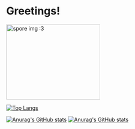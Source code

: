 <h1>Greetings!</h1>
<img src="https://user-images.githubusercontent.com/37965278/138566437-4b1127f9-95dc-4aa8-8a98-88baf4c11ef4.png" alt="spore img :3" height="200" width="250"/> 
 
[![Top Langs](https://github-readme-stats.vercel.app/api/top-langs/?username=kodenart&theme=gruvbox_light)](https://github.com/anuraghazra/github-readme-stats)

[![Anurag's GitHub stats](https://github-readme-stats.vercel.app/api?username=kodenart&show_icons=true&theme=gruvbox_light&hide_title=true&include_all_commits=true&hide=stars)](https://github.com/anuraghazra/github-readme-stats) 
[![Anurag's GitHub stats](https://github-readme-stats.vercel.app/api?username=kodenart&count_private=true)](https://github.com/anuraghazra/github-readme-stats)



<!--- ![photo_2021-10-23_14-40-43-removebg-preview](https://user-images.githubusercontent.com/37965278/138567686-b05ebf68-d885-459d-8024-565e55788041.png)
